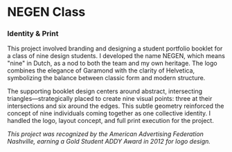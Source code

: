 # NEGEN Class

### Identity & Print

This project involved branding and designing a student portfolio booklet for a class of nine design students. I developed the name NEGEN, which means "nine" in Dutch, as a nod to both the team and my own heritage. The logo combines the elegance of Garamond with the clarity of Helvetica, symbolizing the balance between classic form and modern structure.

The supporting booklet design centers around abstract, intersecting triangles—strategically placed to create nine visual points: three at their intersections and six around the edges. This subtle geometry reinforced the concept of nine individuals coming together as one collective identity. I handled the logo, layout concept, and full print execution for the project.

*This project was recognized by the American Advertising Federation Nashville, earning a Gold Student ADDY Award in 2012 for logo design.*